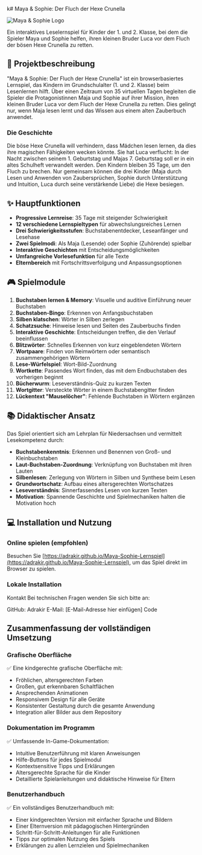 k# Maya & Sophie: Der Fluch der Hexe Crunella

![Maya & Sophie Logo](assets/ui/logo.png)

Ein interaktives Leselernspiel für Kinder der 1. und 2. Klasse, bei dem die Spieler Maya und Sophie helfen, ihren kleinen Bruder Luca vor dem Fluch der bösen Hexe Crunella zu retten.

## 📖 Projektbeschreibung

"Maya & Sophie: Der Fluch der Hexe Crunella" ist ein browserbasiertes Lernspiel, das Kindern im Grundschulalter (1. und 2. Klasse) beim Lesenlernen hilft. Über einen Zeitraum von 35 virtuellen Tagen begleiten die Spieler die Protagonistinnen Maja und Sophie auf ihrer Mission, ihren kleinen Bruder Luca vor dem Fluch der Hexe Crunella zu retten. Dies gelingt nur, wenn Maja lesen lernt und das Wissen aus einem alten Zauberbuch anwendet.

### Die Geschichte

Die böse Hexe Crunella will verhindern, dass Mädchen lesen lernen, da dies ihre magischen Fähigkeiten wecken könnte. Sie hat Luca verflucht: In der Nacht zwischen seinem 1. Geburtstag und Majas 7. Geburtstag soll er in ein altes Schulheft verwandelt werden. Den Kindern bleiben 35 Tage, um den Fluch zu brechen. Nur gemeinsam können die drei Kinder (Maja durch Lesen und Anwenden von Zaubersprüchen, Sophie durch Unterstützung und Intuition, Luca durch seine verstärkende Liebe) die Hexe besiegen.

## ✨ Hauptfunktionen

- **Progressive Lernreise**: 35 Tage mit steigender Schwierigkeit
- **12 verschiedene Lernspieltypen** für abwechslungsreiches Lernen
- **Drei Schwierigkeitsstufen**: Buchstabenentdecker, Leseanfänger und Lesehase
- **Zwei Spielmodi**: Als Maja (Lesende) oder Sophie (Zuhörende) spielbar
- **Interaktive Geschichten** mit Entscheidungsmöglichkeiten
- **Umfangreiche Vorlesefunktion** für alle Texte
- **Elternbereich** mit Fortschrittsverfolgung und Anpassungsoptionen

## 🎮 Spielmodule

1. **Buchstaben lernen & Memory**: Visuelle und auditive Einführung neuer Buchstaben
2. **Buchstaben-Bingo**: Erkennen von Anfangsbuchstaben
3. **Silben klatschen**: Wörter in Silben zerlegen
4. **Schatzsuche**: Hinweise lesen und Seiten des Zauberbuchs finden
5. **Interaktive Geschichte**: Entscheidungen treffen, die den Verlauf beeinflussen
6. **Blitzwörter**: Schnelles Erkennen von kurz eingeblendeten Wörtern
7. **Wortpaare**: Finden von Reimwörtern oder semantisch zusammengehörigen Wörtern
8. **Lese-Würfelspiel**: Wort-Bild-Zuordnung
9. **Wortkette**: Passendes Wort finden, das mit dem Endbuchstaben des vorherigen beginnt
10. **Bücherwurm**: Leseverständnis-Quiz zu kurzen Texten
11. **Wortgitter**: Versteckte Wörter in einem Buchstabengitter finden
12. **Lückentext "Mauselöcher"**: Fehlende Buchstaben in Wörtern ergänzen

## 📚 Didaktischer Ansatz

Das Spiel orientiert sich am Lehrplan für Niedersachsen und vermittelt Lesekompetenz durch:

- **Buchstabenkenntnis**: Erkennen und Benennen von Groß- und Kleinbuchstaben
- **Laut-Buchstaben-Zuordnung**: Verknüpfung von Buchstaben mit ihren Lauten
- **Silbenlesen**: Zerlegung von Wörtern in Silben und Synthese beim Lesen
- **Grundwortschatz**: Aufbau eines altersgerechten Wortschatzes
- **Leseverständnis**: Sinnerfassendes Lesen von kurzen Texten
- **Motivation**: Spannende Geschichte und Spielmechaniken halten die Motivation hoch

## 💻 Installation und Nutzung

### Online spielen (empfohlen)

Besuchen Sie [https://adrakir.github.io/Maya-Sophie-Lernspiel](https://adrakir.github.io/Maya-Sophie-Lernspiel), um das Spiel direkt im Browser zu spielen.

### Lokale Installation

Kontakt
Bei technischen Fragen wenden Sie sich bitte an:

GitHub: Adrakir
E-Mail: [E-Mail-Adresse hier einfügen]
Code

## Zusammenfassung der vollständigen Umsetzung

### Grafische Oberfläche
✅ Eine kindgerechte grafische Oberfläche mit:
- Fröhlichen, altersgerechten Farben
- Großen, gut erkennbaren Schaltflächen
- Ansprechenden Animationen
- Responsivem Design für alle Geräte
- Konsistenter Gestaltung durch die gesamte Anwendung
- Integration aller Bilder aus dem Repository

### Dokumentation im Programm
✅ Umfassende In-Game-Dokumentation:
- Intuitive Benutzerführung mit klaren Anweisungen
- Hilfe-Buttons für jedes Spielmodul
- Kontextsensitive Tipps und Erklärungen
- Altersgerechte Sprache für die Kinder
- Detaillierte Spielanleitungen und didaktische Hinweise für Eltern

### Benutzerhandbuch
✅ Ein vollständiges Benutzerhandbuch mit:
- Einer kindgerechten Version mit einfacher Sprache und Bildern
- Einer Elternversion mit pädagogischen Hintergründen
- Schritt-für-Schritt-Anleitungen für alle Funktionen
- Tipps zur optimalen Nutzung des Spiels
- Erklärungen zu allen Lernzielen und Spielmechaniken

